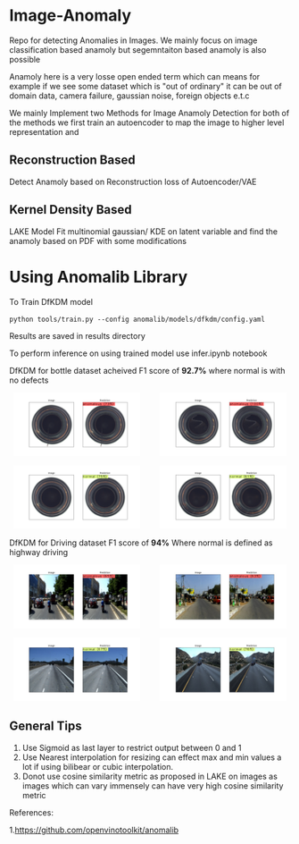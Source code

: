 # Image-Anomaly
Repo for detecting Anomalies in Images. We mainly focus on image classification based anamoly but segemntaiton based anamoly is also possible

Anamoly here is a very losse open ended term which can means for example if we see some dataset which is "out of ordinary" it can be out of domain data, camera failure, gaussian noise, foreign objects e.t.c


We mainly Implement two Methods for Image Anamoly Detection for both of the methods we first train an autoencoder to map the image to higher level representation and

## Reconstruction Based
Detect Anamoly based on Reconstruction loss of Autoencoder/VAE

## Kernel Density Based
LAKE Model
Fit multinomial gaussian/ KDE on latent variable and find the anamoly based on PDF with some modifications

# Using Anomalib Library

To Train DfKDM model

```
python tools/train.py --config anomalib/models/dfkdm/config.yaml   

```

Results are saved in results directory

To perform inference on using trained model
use infer.ipynb notebook


DfKDM for bottle dataset acheived F1 score  of __92.7%__
where normal is with no defects
<p align="center">
  <img alt="Light" src="vis_imgs/bottles/anamoly_1.png" width="45%">
&nbsp; &nbsp; &nbsp; &nbsp;
  <img alt="Dark" src="vis_imgs/bottles/anamoly_2.png" width="45%">
</p>
<p align="center">
  <img alt="Light" src="vis_imgs/bottles/normal_1.png" width="45%">
&nbsp; &nbsp; &nbsp; &nbsp;
  <img alt="Dark" src="vis_imgs/bottles/normal_2.png" width="45%">
</p>

DfKDM for Driving dataset F1 score of __94%__
Where normal is defined as highway driving
<p align="center">
  <img alt="Light" src="vis_imgs/driving/anamoly_1.jpg" width="45%">
&nbsp; &nbsp; &nbsp; &nbsp;
  <img alt="Dark" src="vis_imgs/driving/anamoly_2.jpg" width="45%">
</p>
<p align="center">
  <img alt="Light" src="vis_imgs/driving/normal_1.jpg" width="45%">
&nbsp; &nbsp; &nbsp; &nbsp;
  <img alt="Dark" src="vis_imgs/driving/normal_2.jpg" width="45%">
</p>



## General Tips

1. Use Sigmoid as last layer to restrict output between 0 and 1
2. Use Nearest interpolation for resizing can effect max and min values a lot if using bilibear or cubic interpolation.
4. Donot use cosine similarity metric as proposed in LAKE on images as images which can vary immensely can have very high cosine similarity metric


References:

1.https://github.com/openvinotoolkit/anomalib